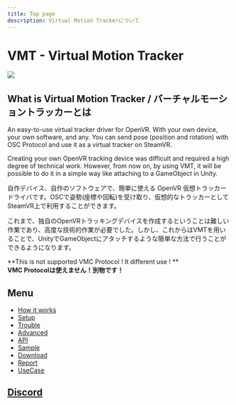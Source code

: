 ```yaml
---
title: Top page
description: Virtual Motion Trackerについて
---
```


# VMT - Virtual Motion Tracker

![](/VirtualMotionTrackerDocument/image/vmt_vr.png?raw=true)

## What is Virtual Motion Tracker / バーチャルモーショントラッカーとは

An easy-to-use virtual tracker driver for OpenVR. With your own device, your own software, and any.
You can send pose (position and rotation) with OSC Protocol and use it as a virtual tracker on SteamVR.

Creating your own OpenVR tracking device was difficult and required a high degree of technical work. 
However, from now on, by using VMT, it will be possible to do it in a simple way like attaching to a GameObject in Unity.   

自作デバイス、自作のソフトウェアで、簡単に使える OpenVR 仮想トラッカードライバです。OSCで姿勢(座標や回転)を受け取り、仮想的なトラッカーとしてSteamVR上で利用することができます。  

これまで、独自のOpenVRトラッキングデバイスを作成するということは難しい作業であり、高度な技術的作業が必要でした。しかし、これからはVMTを用いることで、UnityでGameObjectにアタッチするような簡単な方法で行うことができるようになります。  

**This is not supported VMC Protocol ! It different use ! **  
**VMC Protocolは使えません！別物です！**  

## Menu
- [How it works](howitworks.md)
- [Setup](setup.md)
- [Trouble](trouble.md)
- [Advanced](advanced.md)
- [API](api.md)
- [Sample](sample.md)
- [Download](download.md)
- [Report](report.md)
- [UseCase](usecase.md)

## [Discord](https://discord.gg/nGapSR7)
